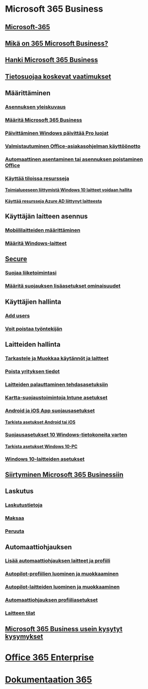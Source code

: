 # Microsoft 365 Business
## [Microsoft-365](index.md)
## [Mikä on 365 Microsoft Business?](microsoft-365-business-overview.md)
## [Hanki Microsoft 365 Business](sign-up.md)
## [Tietosuojaa koskevat vaatimukset](pre-requisites-for-data-protection.md)
## Määrittäminen
### [Asennuksen yleiskuvaus](set-up-overview.md)
### [Määritä Microsoft 365 Business](set-up.md)
### [Päivittäminen Windows päivittää Pro luojat](upgrade-to-windows-pro-creators-update.md)
### [Valmistautuminen Office-asiakasohjelman käyttöönotto](prepare-for-office-client-deployment.md)
### [Automaattinen asentaminen tai asennuksen poistaminen Office](auto-install-or-uninstall-office.md)
### [Käyttää tiloissa resursseja]()
#### [Toimialueeseen liittymistä Windows 10 laitteet voidaan hallita](manage-windows-devices.md)
#### [Käyttää resursseja Azure AD liittynyt laitteesta](access-resources.md)
## Käyttäjän laitteen asennus
### [Mobiililaitteiden määrittäminen](set-up-mobile-devices.md)
### [Määritä Windows-laitteet](set-up-windows-devices.md)
## [Secure](security-features.md)
### [Suojaa liiketoimintasi](/Office365/Admin/security-and-compliance/secure-your-business-data?toc=/microsoft-365/business/toc.json&bc=/microsoft-365/business/breadcrumb/toc.json)
### [Määritä suojauksen lisäasetukset ominaisuudet](set-up-advanced-security.md)
## Käyttäjien hallinta
### [Add users](add-users-m365b.md)
### [Voit poistaa työntekijän](/Office365/Admin/add-users/remove-former-employee?toc=/microsoft-365/business/toc.json&bc=/microsoft-365/business/breadcrumb/toc.json)
## Laitteiden hallinta
### [Tarkastele ja Muokkaa käytännöt ja laitteet](view-policies-and-devices.md)
### [Poista yrityksen tiedot](remove-company-data.md)
### [Laitteiden palauttaminen tehdasasetuksiin](reset-devices-to-factory-settings.md)
### [Kartta-suojaustoimintoja Intune asetukset](map-protection-features-to-intune-settings.md)
### [Android ja iOS App suojausasetukset](app-protection-settings-for-android-and-ios.md)
#### [Tarkista asetukset Android tai iOS](validate-settings-on-android-or-ios.md)
### [Suojausasetukset 10 Windows-tietokoneita varten](protection-settings-for-windows-10-pcs.md)
#### [Tarkista asetukset Windows 10-PC](validate-settings-on-windows-10-pcs.md)
### [Windows 10-laitteiden asetukset](protection-settings-for-windows-10-devices.md)
## [Siirtyminen Microsoft 365 Businessiin](migrate-to-microsoft-365-business.md)
## Laskutus
### [Laskutustietoja](/Office365/Admin/subscriptions-and-billing/view-your-bill-or-invoice?toc=/microsoft-365/business/toc.json&bc=/microsoft-365/business/breadcrumb/toc.json)
### [Maksaa](/Office365/Admin/subscriptions-and-billing/pay-for-your-subscription?toc=/microsoft-365/business/toc.json&bc=/microsoft-365/business/breadcrumb/toc.json)
### [Peruuta](/Office365/Admin/subscriptions-and-billing/cancel-your-subscription?toc=/microsoft-365/business/toc.json&bc=/microsoft-365/business/breadcrumb/toc.json)
## Automaattiohjauksen
### [Lisää automaattiohjauksen laitteet ja profiili](add-autopilot-devices-and-profile.md)
### [Autopilot-profiilien luominen ja muokkaaminen](create-and-edit-autopilot-profiles.md)
### [Autopilot-laitteiden luominen ja muokkaaminen](create-and-edit-autopilot-devices.md)
### [Automaattiohjauksen profiiliasetukset](autopilot-profile-settings.md)
### [Laitteen tilat](device-states.md)
## [Microsoft 365 Business usein kysytyt kysymykset](support/microsoft-365-business-faqs.md)
# [Office 365 Enterprise](https://docs.microsoft.com/office365/enterprise)
# [Dokumentaation 365](https://docs.microsoft.com/microsoft-365)